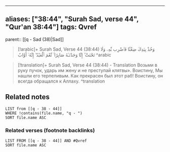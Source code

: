 
---
aliases: ["38:44", "Surah Sad, verse 44", "Qur'an 38:44"]
tags: Qvref
---

parent:: [[q - Sad (38)|Sad]]

> [!arabic]+ Surah Sad, Verse 44 (38:44)
> <span class="quran-arabic">وَخُذْ بِيَدِكَ ضِغْثًا فَٱضْرِب بِّهِۦ وَلَا تَحْنَثْ ۗ إِنَّا وَجَدْنَـٰهُ صَابِرًا ۚ نِّعْمَ ٱلْعَبْدُ ۖ إِنَّهُۥٓ أَوَّابٌ</span>
^arabic

> [!translation]+ Surah Sad, Verse 44 (38:44) - Translation
> Возьми в руку пучок, ударь им жену и не преступай клятвы». Воистину, Мы нашли его терпеливым. Как прекрасен был этот раб! Воистину, он всегда обращался к Аллаху.
^translation



## Related notes
```dataview
LIST from [[q - 38 - 44]]
WHERE !contains(file.name, "q - ")
SORT file.name ASC
```

### Related verses (footnote backlinks)
```dataview
LIST FROM [[q - 38 - 44]] AND #Qvref
SORT file.name ASC
```

